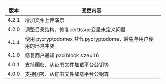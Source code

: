 | 版本  | 变更内容                                                       |
| ----- | -------------------------------------------------------------- |
| 4.2.1 | 增加文件上传演示 |
| 4.2.0 | 调整目录结构，修复certIssue变量未定义问题 |
| 4.1.1 | 使用 pycryptodomex 替代 pycryptodome，避免与用户使用的环境冲突 |
| 4.1.0 | 修复商户通知 pad block size=16                                 |
| 4.0.1 | 支持国密、从证书文件加载平台公钥等                             |
| 4.0.0 | 支持国密、从证书文件加载平台公钥等                             |
